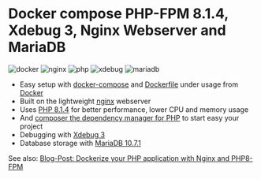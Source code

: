 # Docker compose PHP-FPM 8.1.4, Xdebug 3, Nginx Webserver and MariaDB

![docker](https://img.shields.io/badge/Docker-compose-brightgreen.svg)
![nginx](https://img.shields.io/badge/nginx-on_apline-brightgreen.svg)
![php](https://img.shields.io/badge/PHP_FPM-8.1.4-brightgreen.svg)
![xdebug](https://img.shields.io/badge/Xdebug-3-brightgreen.svg)
![mariadb](https://img.shields.io/badge/MariaDB-10.7.1-brightgreen.svg)

* Easy setup with [docker-compose](https://docs.docker.com/compose/) and [Dockerfile](https://docs.docker.com/engine/reference/builder/) under usage from [Docker](https://www.docker.com)
* Built on the lightweight [nginx](https://nginx.org) webserver
* Uses [PHP 8.1.4](https://www.php.net) for better performance, lower CPU and memory usage
* And [composer the dependency manager for PHP](https://getcomposer.org) to start easy your project
* Debugging with [Xdebug 3](https://xdebug.org)
* Database storage with [MariaDB 10.7.1](https://mariadb.org)

See also:
[Blog-Post: Dockerize your PHP application with Nginx and PHP8-FPM](https://marcit.eu/en/2021/04/28/dockerize-webserver-nginx-php8/)


